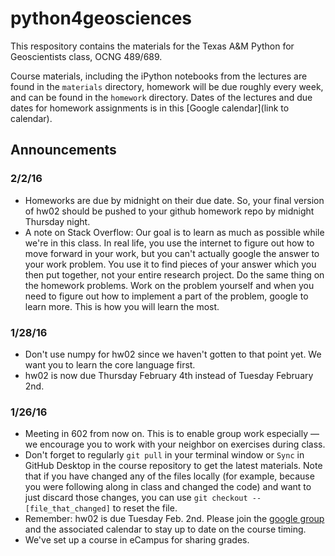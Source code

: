 # python4geosciences

This respository contains the materials for the Texas A&M Python for Geoscientists class, OCNG 489/689.

Course materials, including the iPython notebooks from the lectures are found in the `materials` directory, homework will be due roughly every week, and can be found in the `homework` directory. Dates of the lectures and due dates for homework assignments is in this [Google calendar](link to calendar).

## Announcements

### 2/2/16

* Homeworks are due by midnight on their due date. So, your final version of hw02 should be pushed to your github homework repo by midnight Thursday night.
* A note on Stack Overflow: Our goal is to learn as much as possible while we're in this class. In real life, you use the internet to figure out how to move forward in your work, but you can't actually google the answer to your work problem. You use it to find pieces of your answer which you then put together, not your entire research project. Do the same thing on the homework problems. Work on the problem yourself and when you need to figure out how to implement a part of the problem, google to learn more. This is how you will learn the most.

### 1/28/16

* Don't use numpy for hw02 since we haven't gotten to that point yet. We want you to learn the core language first.
* hw02 is now due Thursday February 4th instead of Tuesday February 2nd.

### 1/26/16

* Meeting in 602 from now on. This is to enable group work especially — we encourage you to work with your neighbor on exercises during class.
* Don't forget to regularly `git pull` in your terminal window or `Sync` in GitHub Desktop in the course repository to get the latest materials. Note that if you have changed any of the files locally (for example, because you were following along in class and changed the code) and want to just discard those changes, you can use `git checkout -- [file_that_changed]` to reset the file.
* Remember: hw02 is due Tuesday Feb. 2nd. Please join the [google group](https://groups.google.com/forum/#!forum/python4geosciences2016) and the associated calendar to stay up to date on the course timing.
* We've set up a course in eCampus for sharing grades.
